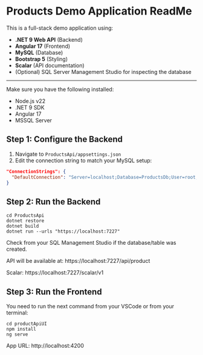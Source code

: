 # Products Demo Application ReadMe
This is a full-stack demo application using:

-  **.NET 9 Web API** (Backend)
-  **Angular 17** (Frontend)
-  **MySQL** (Database)
-  **Bootstrap 5** (Styling)
-  **Scalar** (API documentation)
- (Optional) SQL Server Management Studio for inspecting the database
---

Make sure you have the following installed:

- Node.js v22
- .NET 9 SDK 
- Angular 17 
- MSSQL Server

## Step 1: Configure the Backend

1. Navigate to `ProductsApi/appsettings.json`
2. Edit the connection string to match your MySQL setup:
```json
"ConnectionStrings": {
  "DefaultConnection": "Server=localhost;Database=ProductsDb;User=root;Password=yourpassword;"
}
```
## Step 2: Run the Backend
```
cd ProductsApi
dotnet restore
dotnet build 
dotnet run --urls "https://localhost:7227"
```
Check from your SQL Management Studio if the database/table was created.

API will be available at: https://localhost:7227/api/product

Scalar: https://localhost:7227/scalar/v1

## Step 3: Run the Frontend

You need to run the next command from your VSCode or from your terminal: 

```
cd productApiUI
npm install
ng serve 
```
App URL: http://localhost:4200